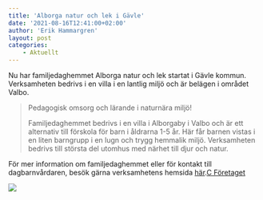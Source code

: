 ```yaml
---
title: 'Alborga natur och lek i Gävle'
date: '2021-08-16T12:41:00+02:00'
author: 'Erik Hammargren'
layout: post
categories:
    - Aktuellt
---
```


Nu har familjedaghemmet Alborga natur och lek startat i Gävle kommun. Verksamheten bedrivs i en villa i en lantlig miljö och är belägen i området Valbo.

> Pedagogisk omsorg och lärande i naturnära miljö!
> 
> Familjedaghemmet bedrivs i en villa i Alborgaby i Valbo och är ett alternativ till förskola för barn i åldrarna 1-5 år. Här får barnen vistas i en liten barngrupp i en lugn och trygg hemmalik miljö. Verksamheten bedrivs till största del utomhus med närhet till djur och natur.

För mer information om familjedaghemmet eller för kontakt till dagbarnvårdaren, besök gärna verksamhetens hemsida [här](https://alborga.xn--dagbarnvrdare-wfb.se/?#).[C Företaget](https://xn--dagbarnvrdare-wfb.se/tag/c-foretaget/)

[![](https://www.cforetaget.se/wp-content/uploads/2021/06/289229-P6O0BN-400-1130x754-1-938x626.jpg)](https://www.cforetaget.se/wp-content/uploads/2021/06/289229-P6O0BN-400-1130x754-1-938x626.jpg)